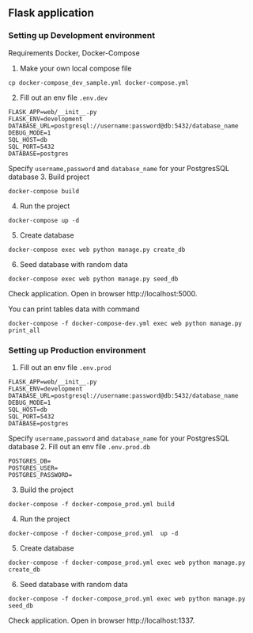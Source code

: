 ## Flask application

### Setting up Development environment

Requirements Docker, Docker-Compose

1. Make your own local compose file
```commandline
cp docker-compose_dev_sample.yml docker-compose.yml
```
2. Fill out an env file `.env.dev`
```
FLASK_APP=web/__init__.py
FLASK_ENV=development
DATABASE_URL=postgresql://username:password@db:5432/database_name
DEBUG_MODE=1
SQL_HOST=db
SQL_PORT=5432
DATABASE=postgres
```
Specify `username,password` and `database_name` for your PostgresSQL database
3. Build project
```commandline
docker-compose build
```
4. Run the project
```commandline
docker-compose up -d
```
5. Create database
```commandline
docker-compose exec web python manage.py create_db
```
6. Seed database with random data
```commandline
docker-compose exec web python manage.py seed_db
```

Check application. Open in browser http://localhost:5000.


You can print tables data with command
```commandline
docker-compose -f docker-compose-dev.yml exec web python manage.py print_all
```

### Setting up Production environment

1. Fill out an env file `.env.prod`
```
FLASK_APP=web/__init__.py
FLASK_ENV=development
DATABASE_URL=postgresql://username:password@db:5432/database_name
DEBUG_MODE=1
SQL_HOST=db
SQL_PORT=5432
DATABASE=postgres
```
Specify `username,password` and `database_name` for your PostgresSQL database
2. Fill out an env file `.env.prod.db`
```commandline
POSTGRES_DB=
POSTGRES_USER=
POSTGRES_PASSWORD=
```
3. Build the project
```commandline
docker-compose -f docker-compose_prod.yml build
```
4. Run the project
```commandline
docker-compose -f docker-compose_prod.yml  up -d
```
5. Create database
```commandline
docker-compose -f docker-compose_prod.yml exec web python manage.py create_db
```
6. Seed database with random data
```commandline
docker-compose -f docker-compose_prod.yml exec web python manage.py seed_db
```

Check application. Open in browser http://localhost:1337.

